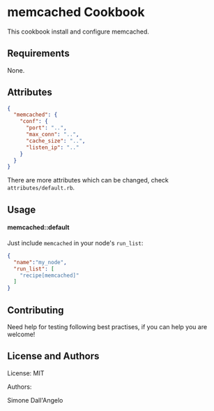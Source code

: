 memcached Cookbook
==================
This cookbook install and configure memcached.

Requirements
------------
None.

Attributes
----------
```json
{
  "memcached": {
    "conf": {
      "port": "..",
      "max_conn": "..",
      "cache_size": "..",
      "listen_ip": ".."
    }
  }
}
```
There are more attributes which can be changed, check `attributes/default.rb`.

Usage
-----
#### memcached::default
Just include `memcached` in your node's `run_list`:

```json
{
  "name":"my_node",
  "run_list": [
    "recipe[memcached]"
  ]
}
```

Contributing
------------
Need help for testing following best practises, if you can help you are welcome!

License and Authors
-------------------
License: MIT

Authors:

Simone Dall'Angelo
